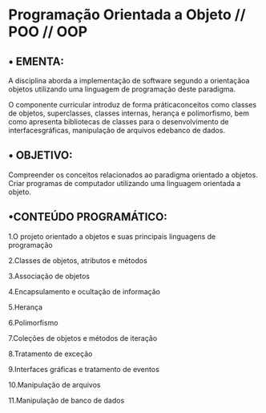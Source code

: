 # Programação Orientada a Objeto // POO // OOP


## • EMENTA: 

A disciplina aborda a implementação de software segundo a orientaçãoa objetos utilizando uma linguagem de  programação  deste  paradigma.

O  componente  curricular introduz de  forma  práticaconceitos  como classes de objetos, superclasses, classes internas, herança e polimorfismo, 
bem como apresenta bibliotecas de classes para o desenvolvimento de interfacesgráficas, manipulação de arquivos edebanco de dados.   

## • OBJETIVO: 

Compreender os conceitos relacionados ao paradigma orientado a objetos. Criar programas de computador utilizando uma linguagem orientada a objeto.

## •CONTEÚDO PROGRAMÁTICO:

1.O projeto orientado a objetos e suas principais linguagens de programação

2.Classes de objetos, atributos e métodos

3.Associação de objetos

4.Encapsulamento e ocultação de informação

5.Herança

6.Polimorfismo

7.Coleções de objetos e métodos de iteração

8.Tratamento de exceção

9.Interfaces gráficas e tratamento de eventos

10.Manipulação de arquivos 

11.Manipulação de banco de dados
